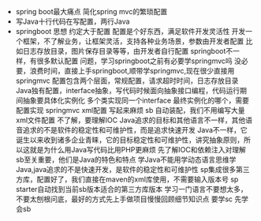 - spring boot最大痛点 简化spring mvc的繁琐配置
- 写Java十行代码在写配置，两行Java
- springboot 思想 约定大于配置
配置是个好东西，满足软件开发灵活性
开发一个框架，不了解业务，让框架灵活，支持各种业务场景，参数由开发者配置
比如日志存放目录，图片保存目录等等，由开发者自行配置
springboot不一样，有很多默认配置
问题，学习springboot之前有必要学springmvc吗
没必要，浪费时间，直接上手springboot,顺带学springmvc,现在很少直接用springmvc
配置包含两个层面，常规配置，请求超时时间，日志存放目录
Java独有配置，interface抽象，写代码时候面向抽象接口编程，代码运行期间抽象要具体化实例化
多个类实现同一个interface 最终实例化的哪个，需要配置实现
springmvc xml配置 写起来麻烦
sb 自动装配，我们不用编写大量xml文件配置 
不了解，要理解IOC
Java追求的目标和其他语言不一样，其他语音追求的不是软件的稳定性和可维护性，而是追求快速开发
Java不一样，它诞生以来收到诸多企业青睐，它的目标稳定性和可维护性，讲究抽象原则，所以这就是为什么用Java写代码比用PHP更麻烦
先了解IOC和依赖注入对理解sb至关重要，他们是Java的特色和特点
学Java不能用学动态语言思维学Java,java追求的不是快速开发，是软件的稳定性和可维护性
sp集成很多第三方库，配置好了，我们直接在maven的xml库使用，不需要输入版本号
sp starter自动找到当前sb版本适合的第三方库版本
学习一门语言不要想太多，不要太刨根问底，最好的方式先上手做项目慢慢回顾细节知识点
要学sc 先学会sb